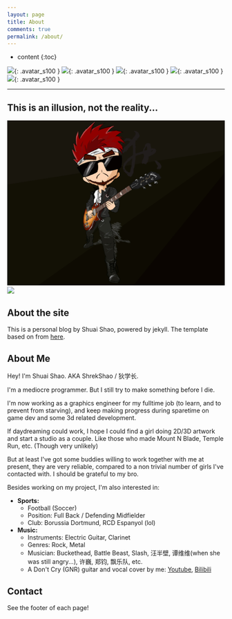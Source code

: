```yaml
---
layout: page
title: About
comments: true
permalink: /about/
---
```


* content
{:toc}

![](/assets/avatar/Di-new-avatar.png){: .avatar_s100 }
![](/assets/avatar/shrekshao.png){: .avatar_s100 }
![](/assets/avatar/di-3d.png){: .avatar_s100 }
![](/assets/avatar/dscxy.jpg){: .avatar_s100 }
![](/assets/avatar/rock.jpg){: .avatar_s100 }

-----------------------------

## This is an illusion, not the reality...
![](/assets/avatar/DiRock-dark.jpg)
![](/assets/avatar/ss-illusion.png)


## About the site
This is a personal blog by Shuai Shao, powered by jekyll. 
The template based on from [here](https://github.com/LiXizhi/lixizhi.github.io). 

## About Me

Hey! I'm Shuai Shao. AKA ShrekShao / 狄学长. 

I'm a mediocre programmer. But I still try to make something before I die.

I'm now working as a graphics engineer for my fulltime job (to learn, and to prevent from starving), and keep making progress during sparetime on game dev and some 3d related development.

If daydreaming could work, I hope I could find a girl doing 2D/3D artwork and start a studio as a couple. Like those who made Mount N Blade, Temple Run, etc. (Though very unlikely)

But at least I've got some buddies willing to work together with me at present, they are very reliable, compared to a non trivial number of girls I've contacted with. I should be grateful to my bro.

Besides working on my project, I'm also interested in:

* **Sports:**
    * Football (Soccer)
    * Position: Full Back / Defending Midfielder
    * Club: Borussia Dortmund, RCD Espanyol (lol)
* **Music:**
    * Instruments: Electric Guitar, Clarinet
    * Genres: Rock, Metal
    * Musician: Buckethead, Battle Beast, Slash, 汪半壁, 谭维维(when she was still angry...), 许巍, 郑钧, 飘乐队, etc.
    * A Don't Cry (GNR) guitar and vocal cover by me: [Youtube](https://www.youtube.com/watch?v=Na_oZ__IHgI), [Bilibili](https://www.bilibili.com/video/av23653111)

## Contact
See the footer of each page!


